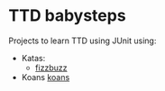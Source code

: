 # TTD babysteps

Projects to learn TTD using JUnit using: 
* Katas: 
    * [fizzbuzz](fizzbuzz/README.md)
* Koans [koans](koans/README.md)
